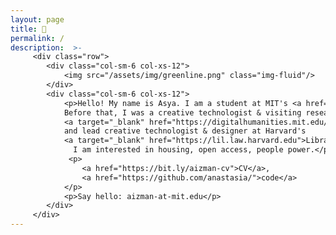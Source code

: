 ```yaml
---
layout: page
title: 👋
permalink: /
description:  >-
     <div class="row">
        <div class="col-sm-6 col-xs-12">
            <img src="/assets/img/greenline.png" class="img-fluid"/>
        </div>
        <div class="col-sm-6 col-xs-12">
            <p>Hello! My name is Asya. I am a student at MIT's <a href="https://dusp.mit.edu/">DUSP</a>. 
            Before that, I was a creative technologist & visiting researcher at MIT's 
            <a target="_blank" href="https://digitalhumanities.mit.edu/">Digital Humanities Lab</a>
            and lead creative technologist & designer at Harvard's 
            <a target="_blank" href="https://lil.law.harvard.edu">Library Innovation Lab</a>.
              I am interested in housing, open access, people power.</p>
             <p>
                <a href="https://bit.ly/aizman-cv">CV</a>,
                <a href="https://github.com/anastasia/">code</a>
            </p>
            <p>Say hello: aizman-at-mit.edu</p>
        </div>
     </div>
---
```

